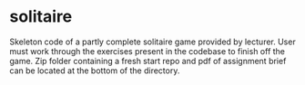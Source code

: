  # solitaire
Skeleton code of a partly complete solitaire game provided by lecturer. User must work through the exercises present in the codebase to finish off the game. 
Zip folder containing a fresh start repo and pdf of assignment brief can be located at the bottom of the directory.
